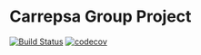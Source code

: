 # Carrepsa Group Project
[![Build Status](https://travis-ci.com/pilino1234/DAT256.svg?token=XyHcbxehB8TtpGq4DuFW&branch=dev)](https://travis-ci.com/pilino1234/DAT256)
[![codecov](https://codecov.io/gh/pilino1234/DAT256/branch/dev/graph/badge.svg?token=yX3pyaI7TF)](https://codecov.io/gh/pilino1234/DAT256)
